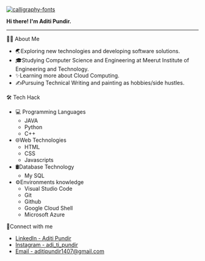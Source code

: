 <a href="https://fontmeme.com/calligraphy-fonts/"><img src="https://fontmeme.com/permalink/210522/cab958d5f3ad52faafea43c9a467b3df.png" alt="calligraphy-fonts" border="0"></a>

<strong> Hi there! I'm Aditi Pundir.</strong>
<hr>
<p>👩‍💻 About Me
<ul >
           <li>🌏Exploring new technologies and developing software solutions.</li>
           <li>🎓Studying Computer Science and Engineering at Meerut Institute of Engineering and Technology.</li>
           <li>✨Learning more about Cloud Computing.</li>
           <li>✍Pursuing Technical Writing and painting as hobbies/side hustles.</li>
            </ul>
</p>
<p>🛠 Tech Hack
<ul>
  <li>💻 Programming Languages
    <ul><li>JAVA</li>
         <li>Python</li>
      <li>C++</li>
    </ul></li>
    <li>🌐Web Technologies
      <ul><li>HTML</li>
        <li>CSS</li>
        <li>Javascripts</li>
      </ul></li>
  <li>🛢Database Technology
    <ul><li>My SQL</li>
    </ul></li>
  <li>⚙Environments knowledge
    <ul><li>Visual Studio Code</li>
      <li>Git</li>
      <li>Github</li>
      <li>Google Cloud Shell</li>
               <li>Microsoft Azure</li>
    </ul></li>
  </ul>
 </p>
  
<p>🤝Connect with me</p>
    <ul><li><a href="https://www.linkedin.com/in/aditi-pundir-0387621a6">LinkedIn - Aditi Pundir</a></li>
  <li><a href="https://www.instagram.com/adi_ti_pundir/">Instagram - adi_ti_pundir</a></li>
   <li><a href="https://www.aditipundir1407@gmail.com">Email - aditipundir1407@gmail.com</a></li>
  

<!---
aditipundir28/aditipundir28 is a ✨ special ✨ repository because its `README.md` (this file) appears on your GitHub profile.
You can click the Preview link to take a look at your changes.
--->
